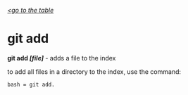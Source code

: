 [*<go to the table*](/readme.md)

# git add
**git add *[file]*** - adds a file to the index

to add all files in a directory to the index, use the command:

```
bash = git add.
```
